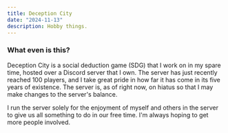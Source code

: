 ```yaml
---
title: Deception City
date: "2024-11-13"
description: Hobby things.
---
```

### What even is this?
Deception City is a social deduction game (SDG) that I work on in my spare time, hosted over a Discord server that I own. The server has just recently reached 100 players, and I take great pride in how far it has come in its five years of existence. The server is, as of right now, on hiatus so that I may make changes to the server's balance.

I run the server solely for the enjoyment of myself and others in the server to give us all something to do in our free time. I'm always hoping to get more people involved.